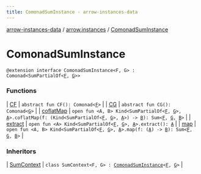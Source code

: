 ```yaml
---
title: ComonadSumInstance - arrow-instances-data
---
```


[arrow-instances-data](../../index.html) / [arrow.instances](../index.html) / [ComonadSumInstance](./index.html)

# ComonadSumInstance

`@extension interface ComonadSumInstance<F, G> : Comonad<SumPartialOf<`[`F`](index.html#F)`, `[`G`](index.html#G)`>>`

### Functions

| [CF](-c-f.html) | `abstract fun CF(): Comonad<`[`F`](index.html#F)`>` |
| [CG](-c-g.html) | `abstract fun CG(): Comonad<`[`G`](index.html#G)`>` |
| [coflatMap](coflat-map.html) | `open fun <A, B> Kind<SumPartialOf<`[`F`](index.html#F)`, `[`G`](index.html#G)`>, `[`A`](coflat-map.html#A)`>.coflatMap(f: (Kind<SumPartialOf<`[`F`](index.html#F)`, `[`G`](index.html#G)`>, `[`A`](coflat-map.html#A)`>) -> `[`B`](coflat-map.html#B)`): Sum<`[`F`](index.html#F)`, `[`G`](index.html#G)`, `[`B`](coflat-map.html#B)`>` |
| [extract](extract.html) | `open fun <A> Kind<SumPartialOf<`[`F`](index.html#F)`, `[`G`](index.html#G)`>, `[`A`](extract.html#A)`>.extract(): `[`A`](extract.html#A) |
| [map](map.html) | `open fun <A, B> Kind<SumPartialOf<`[`F`](index.html#F)`, `[`G`](index.html#G)`>, `[`A`](map.html#A)`>.map(f: (`[`A`](map.html#A)`) -> `[`B`](map.html#B)`): Sum<`[`F`](index.html#F)`, `[`G`](index.html#G)`, `[`B`](map.html#B)`>` |

### Inheritors

| [SumContext](../-sum-context/index.html) | `class SumContext<F, G> : `[`ComonadSumInstance`](./index.html)`<`[`F`](../-sum-context/index.html#F)`, `[`G`](../-sum-context/index.html#G)`>` |

